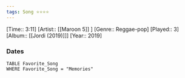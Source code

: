 ```yaml
---
tags: Song ⭐⭐⭐⭐ 
---
```

[Time:: 3:11]
[Artist:: [[Maroon 5]] ]
[Genre:: Reggae-pop]
[Played:: 3]
[Album:: [[Jordi (2019)]]]
[Year:: 2019]
### Dates
````dataview
TABLE Favorite_Song
WHERE Favorite_Song = "Memories"
````